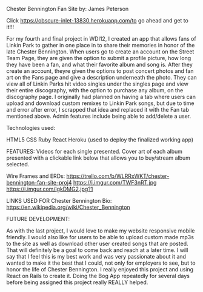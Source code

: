 Chester Bennington Fan Site by: James Peterson

Click https://obscure-inlet-13830.herokuapp.com/to go ahead and get to it!!!

For my fourth and final project in WDI12, I created an app that allows fans of Linkin Park to gather in one place in to share their memories in honor of the late Chester Bennington. When users go to create an account on the Street Team Page, they are given the option to submit a profile picture, how long they have been a fan, and what their favorite album and song is. After they create an account, theyre given the options to post concert photos and fan art on the Fans page and give a description underneath the photo. They can view all of Linkin Parks hit video singles under the singles page and view their entire discography, with the option to purchase any album, on the discography page. I originally had planned on having a tab where users can upload and download custom remixes to Linkin Park songs, but due to time and error after error, I scrapped that idea and replaced it with the Fan tab mentioned above. Admin features include being able to add/delete a user.

Technologies used:

HTML5 CSS Ruby React Heroku (used to deploy the finalized working app)

FEATURES: Videos for each single presented. Cover art of each album presented with a clickable link below that allows you to buy/stream album selected.

Wire Frames and ERDs: https://trello.com/b/WLRRxWKT/chester-bennington-fan-site-proj4
https://i.imgur.com/TWF3nRT.jpg
https://i.imgur.com/lgkDMG2.jpg?1

LINKS USED FOR Chester Bennington Bio: https://en.wikipedia.org/wiki/Chester_Bennington


FUTURE DEVELOPMENT:

As with the last project, I would love to make my website responsive mobile friendly. I would also like for users to be able to upload custom made mp3s to the site as well as download other user created songs that are posted. That will definitely be a goal to come back and reach at a later time. I will say that I feel this is my best work and was very passionate about it and wanted to make it the best that I could, not only for employers to see, but to honor the life of Chester Bennington. I really enjoyed this project and using React on Rails to create it. Doing the Bog App repeatedly for several days before being assigned this project really REALLY helped.
